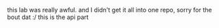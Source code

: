 this lab was really awful. and I didn't get it all into one repo, sorry for the bout dat :/ this is the api part